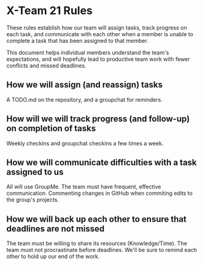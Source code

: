 # X-Team 21 Rules

These rules establish how our team will assign tasks,
track progress on each task, and communicate with each other 
when a member is unable to complete a task that has been assigned to that member.

This document helps individual members understand the team's expectations,
and will hopefully lead to productive team work with fewer conflicts
and missed deadlines.

## How we will assign (and reassign) tasks

A TODO.md on the repository, and a groupchat for reminders.

## How will we will track progress (and follow-up) on completion of tasks

Weekly checkins and groupchat checkins a few times a week.

## How we will communicate difficulties with a task assigned to us
All will use GroupMe.
The team must have frequent, effective communication.
Commenting changes in GitHub when commiting edits to the group's projects.


## How we will back up each other to ensure that deadlines are not missed
The team must be willing to share its resources (Knowledge/Time).
The team must not procrastinate before deadlines.
We'll be sure to remind each other to hold up our end of the work.




